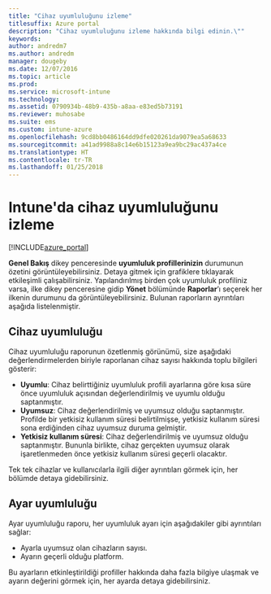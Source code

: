 ```yaml
---
title: "Cihaz uyumluluğunu izleme"
titlesuffix: Azure portal
description: "Cihaz uyumluluğunu izleme hakkında bilgi edinin.\""
keywords: 
author: andredm7
ms.author: andredm
manager: dougeby
ms.date: 12/07/2016
ms.topic: article
ms.prod: 
ms.service: microsoft-intune
ms.technology: 
ms.assetid: 0790934b-48b9-435b-a8aa-e83ed5b73191
ms.reviewer: muhosabe
ms.suite: ems
ms.custom: intune-azure
ms.openlocfilehash: 9cd8bb0486164dd9dfe020261da9079ea5a68633
ms.sourcegitcommit: a41ad9988a8c14e6b15123a9ea9bc29ac437a4ce
ms.translationtype: HT
ms.contentlocale: tr-TR
ms.lasthandoff: 01/25/2018
---
```

# <a name="how-to-monitor-device-compliance-in-intune"></a>Intune'da cihaz uyumluluğunu izleme

[!INCLUDE[azure_portal](./includes/azure_portal.md)]

**Genel Bakış** dikey penceresinde **uyumluluk profillerinizin** durumunun özetini görüntüleyebilirsiniz.
Detaya gitmek için grafiklere tıklayarak etkileşimli çalışabilirsiniz. Yapılandırılmış birden çok uyumluluk profiliniz varsa, ilke dikey penceresine gidip **Yönet** bölümünde **Raporlar**’ı seçerek her ilkenin durumunu da görüntüleyebilirsiniz.  Bulunan raporların ayrıntıları aşağıda listelenmiştir.

##  <a name="device-compliance"></a>Cihaz uyumluluğu

Cihaz uyumluluğu raporunun özetlenmiş görünümü, size aşağıdaki değerlendirmelerden biriyle raporlanan cihaz sayısı hakkında toplu bilgileri gösterir:

- **Uyumlu**: Cihaz belirttiğiniz uyumluluk profili ayarlarına göre kısa süre önce uyumluluk açısından değerlendirilmiş ve uyumlu olduğu saptanmıştır.
- **Uyumsuz**: Cihaz değerlendirilmiş ve uyumsuz olduğu saptanmıştır.  Profilde bir yetkisiz kullanım süresi belirtilmişse, yetkisiz kullanım süresi sona erdiğinden cihaz uyumsuz duruma gelmiştir.
- **Yetkisiz kullanım süresi**: Cihaz değerlendirilmiş ve uyumsuz olduğu saptanmıştır. Bununla birlikte, cihaz gerçekten uyumsuz olarak işaretlenmeden önce yetkisiz kullanım süresi geçerli olacaktır.

Tek tek cihazlar ve kullanıcılarla ilgili diğer ayrıntıları görmek için, her bölümde detaya gidebilirsiniz.

## <a name="setting-compliance"></a>Ayar uyumluluğu

Ayar uyumluluğu raporu, her uyumluluk ayarı için aşağıdakiler gibi ayrıntıları sağlar:

- Ayarla uyumsuz olan cihazların sayısı.
- Ayarın geçerli olduğu platform.

Bu ayarların etkinleştirildiği profiller hakkında daha fazla bilgiye ulaşmak ve ayarın değerini görmek için, her ayarda detaya gidebilirsiniz.

